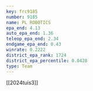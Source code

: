 ```yaml
---
key: frc9185
number: 9185
name: PL ROBOTICS
epa_end: 4.13
auto_epa_end: 1.36
teleop_epa_end: 2.34
endgame_epa_end: 0.43
winrate: 0.2222
district_epa_rank: 1724
district_epa_percentile: 0.0428
type: Team
---
```

[[2024tuis3]]
